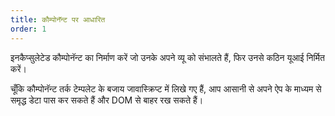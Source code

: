 ```yaml
---
title: कौम्पोनॅन्ट पर आधारित
order: 1
---
```


इनकैप्सुलेटेड कौम्पोनॅन्ट का निर्माण करें जो उनके अपने व्यू को संभालते हैं, फिर उनसे कठिन यूआई निर्मित करें।

चूँकि कौम्पोनॅन्ट तर्क टेम्पलेट के बजाय जावास्क्रिप्ट में लिखे गए हैं, आप आसानी से अपने ऐप के माध्यम से समृद्ध डेटा पास कर सकते हैं और DOM से बाहर रख सकते हैं।